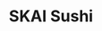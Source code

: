 ---
layout: place
title: SKAI Sushi
permalink: /washington/blaine/skai-sushi.html
stateAbbr: WA
stateName: Washington
cityName: Blaine
seo:
  type: restaurant
  links: https://www.skaisushi.com/contact
place_id: ChIJVVVlYwrAhVQRnzoNRTdL7PM
photos:
  - name: >-
      places/ChIJVVVlYwrAhVQRnzoNRTdL7PM/photos/AeeoHcLQU3sfobaBx1fqDy11CDguzQNswH0qvoURfBTg0qLZqeukXCZgJKFo0FgfSsMADizPmPk_c0ySWZiunJI5sRmoD36aVIXCU5WsPspofiipCy046kAkz4MLtncvwig1I7l6DcGfUMVD0DcY2GQQnIDDNC5nnzY0vVM-Hm-NY8BL-d1OldpUeqMcCMEeDXjq9UZyy5d_HxGAv3nv9D6vkHXUznXZvS5Xat99ld_nUGkQafJjm9RwzFsIAVU0yUmEQK9r3OramoZaovnJO21rLqFvZA1eloWRxvWkvNx48YiX1dOur1LV4N_vq1Wh7V6ek_6JlSC4b__xBvFmPqblYoA-grpzIbHh59nxVVrNQfgQBxbofQv6CzswXoEIVGlTVR9BU7fg_aUXUcn31SImCXo9aZc8OUsb9N18LZ92G4o
    widthPx: 4608
    heightPx: 2112
    authorAttributions:
      - displayName: Scott O
        uri: https://maps.google.com/maps/contrib/114567198299244879055
        photoUri: >-
          https://lh3.googleusercontent.com/a-/ALV-UjUtzyv4-ptSm8Tb6Q7YsEVafCZsRuFmet-L-uDImuxcL0y6Lvi8ow=s100-p-k-no-mo
    flagContentUri: >-
      https://www.google.com/local/imagery/report/?cb_client=maps_api_places.places_api&image_key=!1e10!2sCIHM0ogKEICAgICO2rr9FQ&hl=en-US
    googleMapsUri: >-
      https://www.google.com/maps/place//data=!3m4!1e2!3m2!1sCIHM0ogKEICAgICO2rr9FQ!2e10!4m2!3m1!1s0x5485c00a63655555:0xf3ec4b37450d3a9f
  - name: >-
      places/ChIJVVVlYwrAhVQRnzoNRTdL7PM/photos/AeeoHcKenc5BRnBrpAnyrGhQRKs8SN3PvsKFxQ5kHNrrvt6dn9jBSAR2Wfj7-gD8i94_oS87ixT-bhRbUzUk167syorbub6ntJpfDtDH8wct6hmaTl-lAEbDsjo7PqHqwp-7Ml1hpj57A2jng_9QuawHFZ1npE5beTyxrdwYTRH9cgmhd6urFPgwP9C-mKGArB2tkXR616hU8ZqGGcyte3t9oUcNxMg05iojHpTvAadfi8r6u9Dng5pkdJxU9dgG8A8ggyTl0UhZ99aykwvHdeVL0neVSdJyPs_epwLYQUPpU6pRXxuzKLVpoFZeCrSnTbcOiTY_GpdQ_GIV9xzjJ0AAaEypG-fD1LAoKcveh4y5ZBOzpf0wNC2um1N0jUa7Nt00oFUwJr_DLvC2KYwq4xBx_J4jUZ2x5ujZjQ8jTZXtOlanTlw
    widthPx: 4800
    heightPx: 3600
    authorAttributions:
      - displayName: Kristian Freeman
        uri: https://maps.google.com/maps/contrib/104773460409060931478
        photoUri: >-
          https://lh3.googleusercontent.com/a-/ALV-UjVBk6WcQRBH2Aiv09eZh-mH9PYPAPz_HrHt9u_gxjeuV8HipfsHVA=s100-p-k-no-mo
    flagContentUri: >-
      https://www.google.com/local/imagery/report/?cb_client=maps_api_places.places_api&image_key=!1e10!2sCIHM0ogKEICAgIDrs8bqjAE&hl=en-US
    googleMapsUri: >-
      https://www.google.com/maps/place//data=!3m4!1e2!3m2!1sCIHM0ogKEICAgIDrs8bqjAE!2e10!4m2!3m1!1s0x5485c00a63655555:0xf3ec4b37450d3a9f
  - name: >-
      places/ChIJVVVlYwrAhVQRnzoNRTdL7PM/photos/AeeoHcIKnNn9nP4lcmqloNRWq2aQ-GxkkXfXL9c3dHr9pJ5v5qduri7gjxrfkcnNyvfyAHIS6k3edco_SqdxnEFozaOqyWZHxbGUNgUMKeKNZ74X1J8nkl4BKvTMtUz5kwbaE1gxs2sSB4NthfFl8fazJDCfHQXgw7F5x_qNhZyDfSKus5Spkcm7Iq06CuPoO5pQkPDhQFv0EYPreUqI9Wcgtui-fpiQAnJKaFQ4WDUQ_BMAGFhWNzlQYs6SUXYqB8deCX8uMW41OuW2ZBXaWUa42WM4CMg_J5mmFlFwzaICQIc8SN4id23w4COBI7M33jRRZLX0vpeSol3Pc6aULJyvSjIhpwe_0kNF5VR7008iTNMYg6qh3jUubrCpK9t-3h0UozGl0E_uzIVuXFHqjudzq8njt6rX0Q5m-tjN-EH_LECZyAI
    widthPx: 3024
    heightPx: 4032
    authorAttributions:
      - displayName: Michelle Henderson
        uri: https://maps.google.com/maps/contrib/113152137945935890609
        photoUri: >-
          https://lh3.googleusercontent.com/a-/ALV-UjXn40cZiJ1finwkDwBiL9KqgorOld9BrAQU7u_WzmqIsilPiG99=s100-p-k-no-mo
    flagContentUri: >-
      https://www.google.com/local/imagery/report/?cb_client=maps_api_places.places_api&image_key=!1e10!2sCIHM0ogKEICAgIC9hL2Q0AE&hl=en-US
    googleMapsUri: >-
      https://www.google.com/maps/place//data=!3m4!1e2!3m2!1sCIHM0ogKEICAgIC9hL2Q0AE!2e10!4m2!3m1!1s0x5485c00a63655555:0xf3ec4b37450d3a9f
  - name: >-
      places/ChIJVVVlYwrAhVQRnzoNRTdL7PM/photos/AeeoHcKAOVfIaiCGxxILimGty4U63HGKCPrBqv0WVSsmUC7ecdDlXoM-4Bd2yROldYSuXkYaisYzoHMaJTEUBQ5li2ASA9NaD--vCWbGFJLWMRvuslsUM_zJvOnPAybppCmL433ugLttUizMShxl3VFcbHyWsZ2gZTwyi1SXeuGafqgn_SSRbqIV-sxMf283zTlk1PIyULOSrEchiCUk87KU4DpmW8T9JaGbTxq2gIfElZO_eNvJ-kff3QBjGHLcqS6hdlp7qhLGz6QVGcmooKb78IWFXmAGIis0mcKKuPN7oBieP5PUlgV4t6i1QCEtGLCq8JlJYOmIdRoUDvJ8-jRS14EwSQTlpiCyA-vd8MvIleeOL54ooT0LwlBmYMy9HXy1O2k3ZkuCL60FEhPhWphI8TZeono3VjvP0c5EVA2tDUhujw
    widthPx: 4032
    heightPx: 3024
    authorAttributions:
      - displayName: Kar Wing Ho
        uri: https://maps.google.com/maps/contrib/102230395485097468518
        photoUri: >-
          https://lh3.googleusercontent.com/a-/ALV-UjUiCuDxwqBFNrC2qqcJlh2FGK1Hm6NZlIS89WkL9UTvEke3DyG_=s100-p-k-no-mo
    flagContentUri: >-
      https://www.google.com/local/imagery/report/?cb_client=maps_api_places.places_api&image_key=!1e10!2sCIHM0ogKEICAgIDTp5TYNw&hl=en-US
    googleMapsUri: >-
      https://www.google.com/maps/place//data=!3m4!1e2!3m2!1sCIHM0ogKEICAgIDTp5TYNw!2e10!4m2!3m1!1s0x5485c00a63655555:0xf3ec4b37450d3a9f
  - name: >-
      places/ChIJVVVlYwrAhVQRnzoNRTdL7PM/photos/AeeoHcJ3P1wY1GmMZYRNIws-fo6t2N-K_Uo1hV3iwH48k3Dvn3_dMf0QcMeeUNc6dmLmLMkO9TrGRIN716wdmjx-SDsiyxoT_9LCwucpLPYcCCCWRQxzOUPCIBEKKw87-Wra6vwRErIEK3C7n5xuyF-sDWC57Fbe-Fh3KPxAuMoQWopuVWvXHmgTPHNMI43rnzjHeNt-eTsTNmfiIOnolUDF74qVRh1eeWM_bxxezaYM9rcUh1QJv5AK-6D82gHO9kcdToAtC8f8FW3G1iWe_XzTRcRmfgEQwM8dWE5nlsU7MTLIPe422K_473V6cUp-Dhr1JSOQAhQW71wwBot640d-YcFymd_K8_uN3weqjhd9_CXM69oBvr84M8YS12VXCxjZBdtuQvpmnvg8MJZC9e73TLHgRxUDNAfJD9OXizXTOyHgrJQl
    widthPx: 3024
    heightPx: 3024
    authorAttributions:
      - displayName: Experimetal Experimetal
        uri: https://maps.google.com/maps/contrib/116079031406751024651
        photoUri: >-
          https://lh3.googleusercontent.com/a-/ALV-UjVpGI7Ybhb-7XJLTGEHM2y3GNUWji3pqJTnCKHImzxsRkd3s-JP=s100-p-k-no-mo
    flagContentUri: >-
      https://www.google.com/local/imagery/report/?cb_client=maps_api_places.places_api&image_key=!1e10!2sCIHM0ogKEICAgIDOnrHX4AE&hl=en-US
    googleMapsUri: >-
      https://www.google.com/maps/place//data=!3m4!1e2!3m2!1sCIHM0ogKEICAgIDOnrHX4AE!2e10!4m2!3m1!1s0x5485c00a63655555:0xf3ec4b37450d3a9f
  - name: >-
      places/ChIJVVVlYwrAhVQRnzoNRTdL7PM/photos/AeeoHcKVkEdXYRLabKs7YjSGHWJBrvT1L-N-Qzzarf4msQOEn81CILjRDjrkSroEI0MKKKfkmG5QkhlmC2gXIH_Ck_vN2YAk5_jtEfLN1_4mkLN_K9CekYC-yfP8aAf0PrNx-7FVBZqUiorYcv5wLuclWQMuVtU2H9HxHXCKLq9LXKaMueAKng3hB1m2F_6J74CAiiDf-dXXmXslg20XpHXixr3c8vVdliqEP4YAVXBN6YjOhjrAWDrc_5Pt17rUnG-E_VhMZ-qEOQlJE3eMDAyhvFGMvgcpx8_5Bo7K0TFT0nX7Mk4_G2_mZGHtBqwBM5YwOF17Mj46zYVO4qIqoU0h84tFy1AmhMyXJGl7gQE5Z-uCi153Omt8mybeiIultuipZnrMCNy2HSrocFtRd6i6YdYo8TlHF7cjxy02iZc5K44NAXbf
    widthPx: 3024
    heightPx: 4032
    authorAttributions:
      - displayName: Kaitlyn Y
        uri: https://maps.google.com/maps/contrib/116594259661436381569
        photoUri: >-
          https://lh3.googleusercontent.com/a/ACg8ocJiZkNnciDyL3KIJEYOlolKS3xqcggeKswfXZvg1vlA73QdAQ=s100-p-k-no-mo
    flagContentUri: >-
      https://www.google.com/local/imagery/report/?cb_client=maps_api_places.places_api&image_key=!1e10!2sCIHM0ogKEICAgICDgKaWxAE&hl=en-US
    googleMapsUri: >-
      https://www.google.com/maps/place//data=!3m4!1e2!3m2!1sCIHM0ogKEICAgICDgKaWxAE!2e10!4m2!3m1!1s0x5485c00a63655555:0xf3ec4b37450d3a9f
  - name: >-
      places/ChIJVVVlYwrAhVQRnzoNRTdL7PM/photos/AeeoHcLJzmSy0Jmwr2cfOdyRF7WUQM-f14KVN2ED7orl-yahyw8yHdKGH3kk_P7ZRLiunEt1L6sa-fS7GQJoEDEkBdWwJwXfEGgIjQ2kGXaKoUlb7ZraE36uKgnhlkhB4DIb1qqP2433HbdWDb59A-IVfxlZdbtsqj6iXxJvUQJpgtcZwGk1bzZab-1rtdYs63UFi6aIq0VsHfBugEc5Iwq4elOzPUVKmZWFISpwHvyH0tfyd2dslC0Ba84ByR03vyMIv-jMc22l5cjTpyCWQ1MOEZ8wrb-hTRyWwaYAcLnQipNAg5A558Jj5rloRnKoRlgm2PmKoalGJLOa972I6XwRWtGT1WRBLxzJbXurYuWbr3a53is2yy12YuCd5_51Kdu3FDmhfNDMuGgBuWEGCl80q2yGtuzhBl_o2B7wEAxy9pOsXA
    widthPx: 3024
    heightPx: 3024
    authorAttributions:
      - displayName: Experimetal Experimetal
        uri: https://maps.google.com/maps/contrib/116079031406751024651
        photoUri: >-
          https://lh3.googleusercontent.com/a-/ALV-UjVpGI7Ybhb-7XJLTGEHM2y3GNUWji3pqJTnCKHImzxsRkd3s-JP=s100-p-k-no-mo
    flagContentUri: >-
      https://www.google.com/local/imagery/report/?cb_client=maps_api_places.places_api&image_key=!1e10!2sCIHM0ogKEICAgIDOnvHWbg&hl=en-US
    googleMapsUri: >-
      https://www.google.com/maps/place//data=!3m4!1e2!3m2!1sCIHM0ogKEICAgIDOnvHWbg!2e10!4m2!3m1!1s0x5485c00a63655555:0xf3ec4b37450d3a9f
  - name: >-
      places/ChIJVVVlYwrAhVQRnzoNRTdL7PM/photos/AeeoHcJqGGb_grMu82g_cIh-E6w0ApneDMykj0xebXgu0nVbZborunuHLhGU8nN9aAXwZj5HocJC8DisKY9zdPwhbqA9vSfnMP8-aqI4HD_G1WG8CRy0iXIhQ_doIsVf8xkzTdLQOIAZ7pvTdVQtCatSwO7qup5QH-7vy_WrbQpMMBldzWuJKGk9hdgRjbE7Msztd7KxpjqUUL2chnjm8I08F0e4Zx40caNbSccLxrVrUnkdL_cwioj26jvd4HFRRWWCLxvmH4OgXZs-5w4Frevmxh6x9jfYEXq3-LiVdtkxk07vMccWMwuWwk1GBWPEw0bAN5co5ZLbDuE75fcbwiPfhovgNUj2E1gvC2wF_Tg6Gm9__FCFdem7sxc0d509bJ4swxeOkd9SdR_TZpe20QlEtgcfB7K5HZ5neZSp0WX3pPOJ9A
    widthPx: 3024
    heightPx: 4032
    authorAttributions:
      - displayName: Michelle Henderson
        uri: https://maps.google.com/maps/contrib/113152137945935890609
        photoUri: >-
          https://lh3.googleusercontent.com/a-/ALV-UjXn40cZiJ1finwkDwBiL9KqgorOld9BrAQU7u_WzmqIsilPiG99=s100-p-k-no-mo
    flagContentUri: >-
      https://www.google.com/local/imagery/report/?cb_client=maps_api_places.places_api&image_key=!1e10!2sCIHM0ogKEICAgIC9hL2QMA&hl=en-US
    googleMapsUri: >-
      https://www.google.com/maps/place//data=!3m4!1e2!3m2!1sCIHM0ogKEICAgIC9hL2QMA!2e10!4m2!3m1!1s0x5485c00a63655555:0xf3ec4b37450d3a9f
  - name: >-
      places/ChIJVVVlYwrAhVQRnzoNRTdL7PM/photos/AeeoHcLmAJF4KLY3NdW2Sy9N1rwavCG3GzBkSBkI-dSCkhBFQ2TwBDVbxenMVeUbV4iAmGXsGqplqF_-UyWoMEo79FvcRV3P9sJpSQVIAP_4yX3gSpcv-4MTLqsuN-GmqGPof_lRbC-ZoYeuHjJK1GYtXfD8C8b0GJ4ZrIUtW1TorZA6cTaHaqftLwcbHGxsuJtc8QluWnPX1Tm7eZGqn2D_2mtKIlUMWWtzpOhkwt9m6dwdFXiF9tn1hxi54nU3adjHMbebhdj6cRhMIyN0ojhq9InGuyRM-UjM625o7ghVcMm5vdylfAo-Vp7Rj--Ruuyj0vTOc0evdLww87iJekCnLgfhlU386_z8_fWXmR40p7r9MJsuZuofiFt_Vnkw_fLTUej35W0ss5P3QufgwWGnKUffRQHWcgRqF4fWG0p6n211t_TA
    widthPx: 4608
    heightPx: 2112
    authorAttributions:
      - displayName: Scott O
        uri: https://maps.google.com/maps/contrib/114567198299244879055
        photoUri: >-
          https://lh3.googleusercontent.com/a-/ALV-UjUtzyv4-ptSm8Tb6Q7YsEVafCZsRuFmet-L-uDImuxcL0y6Lvi8ow=s100-p-k-no-mo
    flagContentUri: >-
      https://www.google.com/local/imagery/report/?cb_client=maps_api_places.places_api&image_key=!1e10!2sCIHM0ogKEICAgICO2rr9lQE&hl=en-US
    googleMapsUri: >-
      https://www.google.com/maps/place//data=!3m4!1e2!3m2!1sCIHM0ogKEICAgICO2rr9lQE!2e10!4m2!3m1!1s0x5485c00a63655555:0xf3ec4b37450d3a9f
  - name: >-
      places/ChIJVVVlYwrAhVQRnzoNRTdL7PM/photos/AeeoHcJ1frF9E1hz1ktHeDoUFerJ9PggUO1pzn4vT8nASw8dayCSAVSDQkcweBeqVR9YfceGA26ZwObzgkFBkVQ9ruj9MGf9NBb3EOpDbP9httMO4g35mJZXQoft_JUrJYPSbdfoLsTFuMhCBzelvfwBfXrbv4qTjGI0iyBLz9i3WEedhL_SxHlQBVDIM0Q77s6FvR1RL_jdVvxYNWKvsKJ7IslaYrh1SWO8bKt83A-i6JFPDX2C0087Q1XConltbLjpHsME3wb3jliXx408-svS0TXlOGmMMxN2jccUKYUVoXP5vTNymMh73S1MEu9xPOjDurWddGjE4wgsxVKbxFiIMeaqKwpGzD1Vmh7fcvdPAI59lydSCN-RlPJwMRQIJEy9OgPnnaYchDADqd1w26IbLgUEu3CkU0_NzuFkEKjupO4
    widthPx: 1080
    heightPx: 1920
    authorAttributions:
      - displayName: William Lui
        uri: https://maps.google.com/maps/contrib/108135262147927906047
        photoUri: >-
          https://lh3.googleusercontent.com/a/ACg8ocKB26B1qzGJs2zbGD0OeGRFZIENAmxig9wAJOsjzs8r09pUaQ=s100-p-k-no-mo
    flagContentUri: >-
      https://www.google.com/local/imagery/report/?cb_client=maps_api_places.places_api&image_key=!1e10!2sCIHM0ogKEICAgIDZjqemCw&hl=en-US
    googleMapsUri: >-
      https://www.google.com/maps/place//data=!3m4!1e2!3m2!1sCIHM0ogKEICAgIDZjqemCw!2e10!4m2!3m1!1s0x5485c00a63655555:0xf3ec4b37450d3a9f
address: 5000 Helweg Rd, Blaine, WA 98230, USA
street: 5000 Helweg Rd
city: Blaine
state: WA
zip: '98230'
country: USA
neighborhood: null
latitude: '48.903546'
longitude: '-122.754068'
accessibility_options:
  wheelchairAccessibleParking: true
  wheelchairAccessibleEntrance: true
  wheelchairAccessibleRestroom: true
business_status: OPERATIONAL
name: SKAI Sushi
google_maps_links:
  directionsUri: >-
    https://www.google.com/maps/dir//''/data=!4m7!4m6!1m1!4e2!1m2!1m1!1s0x5485c00a63655555:0xf3ec4b37450d3a9f!3e0
  placeUri: https://maps.google.com/?cid=17576506146473982623
  writeAReviewUri: >-
    https://www.google.com/maps/place//data=!4m3!3m2!1s0x5485c00a63655555:0xf3ec4b37450d3a9f!12e1
  reviewsUri: >-
    https://www.google.com/maps/place//data=!4m4!3m3!1s0x5485c00a63655555:0xf3ec4b37450d3a9f!9m1!1b1
  photosUri: >-
    https://www.google.com/maps/place//data=!4m3!3m2!1s0x5485c00a63655555:0xf3ec4b37450d3a9f!10e5
primary_type: Takeout Restaurant
opening_hours:
  openNow: false
  periods:
    - open:
        day: 2
        hour: 15
        minute: 30
      close:
        day: 2
        hour: 19
        minute: 30
    - open:
        day: 3
        hour: 11
        minute: 0
      close:
        day: 3
        hour: 13
        minute: 30
    - open:
        day: 3
        hour: 16
        minute: 0
      close:
        day: 3
        hour: 19
        minute: 30
    - open:
        day: 4
        hour: 11
        minute: 0
      close:
        day: 4
        hour: 13
        minute: 30
    - open:
        day: 4
        hour: 16
        minute: 0
      close:
        day: 4
        hour: 19
        minute: 30
    - open:
        day: 5
        hour: 11
        minute: 0
      close:
        day: 5
        hour: 13
        minute: 30
    - open:
        day: 5
        hour: 16
        minute: 0
      close:
        day: 5
        hour: 19
        minute: 30
    - open:
        day: 6
        hour: 11
        minute: 0
      close:
        day: 6
        hour: 13
        minute: 30
    - open:
        day: 6
        hour: 16
        minute: 0
      close:
        day: 6
        hour: 19
        minute: 30
  weekdayDescriptions:
    - 'Monday: Closed'
    - 'Tuesday: 3:30 – 7:30 PM'
    - 'Wednesday: 11:00 AM – 1:30 PM, 4:00 – 7:30 PM'
    - 'Thursday: 11:00 AM – 1:30 PM, 4:00 – 7:30 PM'
    - 'Friday: 11:00 AM – 1:30 PM, 4:00 – 7:30 PM'
    - 'Saturday: 11:00 AM – 1:30 PM, 4:00 – 7:30 PM'
    - 'Sunday: Closed'
  nextOpenTime: '2025-05-03T23:00:00Z'
secondary_opening_hours:
  regular:
    weekdayDescriptions: null
    type: null
  current:
    weekdayDescriptions: null
    type: null
phone: (360) 220-8123
price_level: null
price_range: $10 &ndash; $20
rating: '4.8'
rating_count: 129
website: https://www.skaisushi.com/contact
description: >-
  About SKAI Sushi in Blaine, Washington$$$SKAI Sushi in Blaine, Washington,
  stands out as a casual dining option specializing in fresh sushi and specialty
  rolls, perfect for those seeking convenient takeout meals in the area. This
  spot emphasizes high-quality ingredients and a variety of dishes that cater to
  sushi enthusiasts looking for flavorful, well-crafted options nearby. With
  accessibility features like wheelchair-friendly parking and entrances, it
  ensures a welcoming experience for all visitors. Operating mainly for takeout,
  it offers a straightforward menu that highlights generous portions and
  creative flavors, making it a go-to choice for anyone exploring top-rated
  sushi restaurants in the region. Its focus on fresh, satisfying meals adds to
  the appeal for those searching for reliable sushi places close to home.
generative_summary: >-
  About SKAI Sushi in Blaine, Washington$$$SKAI Sushi in Blaine, Washington,
  stands out as a casual dining option specializing in fresh sushi and specialty
  rolls, perfect for those seeking convenient takeout meals in the area. This
  spot emphasizes high-quality ingredients and a variety of dishes that cater to
  sushi enthusiasts looking for flavorful, well-crafted options nearby. With
  accessibility features like wheelchair-friendly parking and entrances, it
  ensures a welcoming experience for all visitors. Operating mainly for takeout,
  it offers a straightforward menu that highlights generous portions and
  creative flavors, making it a go-to choice for anyone exploring top-rated
  sushi restaurants in the region. Its focus on fresh, satisfying meals adds to
  the appeal for those searching for reliable sushi places close to home.
generative_disclosure: Summarized by AI using the Grok-3-Mini model.
reviews: null
review_summary: >-
  Customer Feedback on SKAI Sushi$$$Visitors often praise the tasty sushi
  options here, noting the generous portions that make every bite feel
  worthwhile and leave you feeling full. Many highlight the fresh ingredients
  and standout rolls like creative specials, which add a fun twist to classic
  favorites without overwhelming the palate. Folks appreciate the friendly
  service and reasonable prices, making it a solid pick for casual meals on the
  go. Overall, the vibe is positive, with comments focusing on how it delivers
  great value and a satisfying experience for sushi lovers. If you're in the
  mood for dependable sushi nearby, this place seems to hit the mark with its
  consistent quality and approachable style.
review_disclosure: Summarized by AI using the Grok-3-Mini model.
parking_options: null
payment_options: null
allow_dogs: null
curbside_pickup: null
delivery: null
dine_in: null
good_for_children: null
good_for_groups: null
good_for_sports: null
live_music: null
menu_for_children: null
outdoor_seating: null
reservable: null
restroom: null
serves_beer: null
serves_breakfast: null
serves_brunch: null
serves_cocktails: null
serves_coffee: null
serves_dinner: null
serves_dessert: null
serves_lunch: null
serves_vegetarian_food: null
serves_wine: null
takeout: null
update_category: enterprise
places_description: null

---